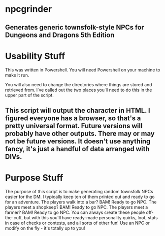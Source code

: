 # npcgrinder
Generates generic townsfolk-style NPCs for Dungeons and Dragons 5th Edition
---
# Usability Stuff
This was written in Powershell. You will need Powershell on your machine to make it run.

You will also need to change the directories where things are stored and retrieved from. I've called out the two places you'll need to do this in the upper part of the script.

This script will output the character in HTML.
I figured everyone has a browser, so that's a pretty universal format.
Future versions will probably have other outputs.
There may or may not be future versions.
It doesn't use anything fancy, it's just a handful of data arranged with DIVs.
---
# Purpose Stuff
The purpose of this script is to make generating random townsfolk NPCs easier for the DM.
I typically keep ten of them printed out and ready to go for an adventure.
The players walk into a bar? BAM! Ready to go NPC.
The players meet a shopkeep? BAM! Ready to go NPC.
The players meet a farmer? BAM! Ready to go NPC.
You can always create these people off-the-cuff, but with this you'll have ready-made personality quirks, loot, stats in case of checks or contests, and all sorts of other fun!
Use an NPC or modify on the fly - it's totally up to you!
